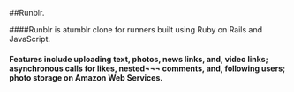 ##Runblr.

####Runblr is atumblr clone for runners built using Ruby on Rails and JavaScript.

#### Features include uploading text, photos, news links, and, video links; asynchronous calls for likes, nested¬¬¬ comments, and, following users; photo storage on Amazon Web Services. 